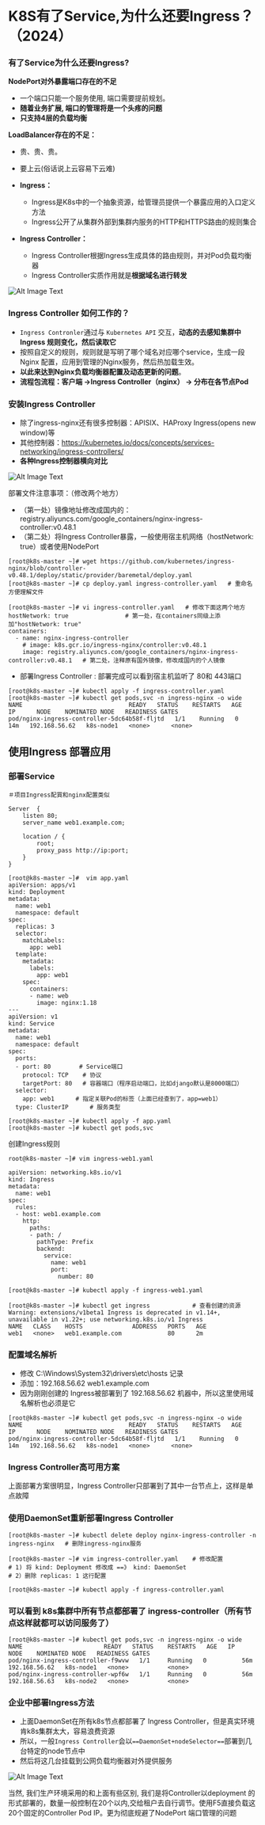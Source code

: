 # **K8S有了Service,为什么还要Ingress？（2024）**

### 有了Service为什么还要Ingress?

**NodePort对外暴露端口存在的不足**

* 一个端口只能一个服务使用, 端口需要提前规划。
* **随着业务扩展, 端口的管理将是一个头疼的问题**
* **只支持4层的负载均衡**

**LoadBalancer存在的不足：**

* 贵、贵、贵。
* 要上云(俗话说上云容易下云难)

* **Ingress：**

	* Ingress是K8s中的一个抽象资源，给管理员提供一个暴露应用的入口定义方法
	* Ingress公开了从集群外部到集群内服务的HTTP和HTTPS路由的规则集合

* **Ingress Controller：**

	* Ingress Controller根据Ingress生成具体的路由规则，并对Pod负载均衡器
	* Ingress Controller实质作用就是**根据域名进行转发**


![Alt Image Text](images/adv/adv157_1_1.png "Body image")

### Ingress Controller 如何工作的？

* `Ingress Contronler`通过与 `Kubernetes API` 交互，**动态的去感知集群中 Ingress 规则变化，然后读取它**
* 按照自定义的规则，规则就是写明了哪个域名对应哪个service，生成一段 Nginx 配置，应用到管理的Nginx服务，然后热加载生效。
* **以此来达到Nginx负载均衡器配置及动态更新的问题**。
* **流程包流程：客户端 ->Ingress Controller（nginx） -> 分布在各节点Pod**

### 安装Ingress Controller

* 除了ingress-nginx还有很多控制器：APISIX、HAProxy Ingress(opens new window)等
* 其他控制器：https://kubernetes.io/docs/concepts/services-networking/ingress-controllers/
* **各种Ingress控制器横向对比**

![Alt Image Text](images/adv/adv157_1_2.png "Body image")

部署文件注意事项：（修改两个地方）

* （第一处）镜像地址修改成国内的：registry.aliyuncs.com/google_containers/nginx-ingress-controller:v0.48.1
* （第二处）将Ingress Controller暴露，一般使用宿主机网络（hostNetwork: true）或者使用NodePort

```
[root@k8s-master ~]# wget https://github.com/kubernetes/ingress-nginx/blob/controller-v0.48.1/deploy/static/provider/baremetal/deploy.yaml
[root@k8s-master ~]# cp deploy.yaml ingress-controller.yaml   # 重命名方便理解文件
 
[root@k8s-master ~]# vi ingress-controller.yaml   # 修改下面这两个地方
hostNetwork: true                # 第一处，在containers同级上添加"hostNetwork: true"
containers:
  - name: nginx-ingress-controller
    # image: k8s.gcr.io/ingress-nginx/controller:v0.48.1
    image: registry.aliyuncs.com/google_containers/nginx-ingress-controller:v0.48.1   # 第二处，注释原有国外镜像，修改成国内的个人镜像
```

* 部署Ingress Controller : 部署完成可以看到宿主机监听了 80和 443端口

```
[root@k8s-master ~]# kubectl apply -f ingress-controller.yaml  
[root@k8s-master ~]# kubectl get pods,svc -n ingress-nginx -o wide
NAME                              READY   STATUS    RESTARTS   AGE   IP      NODE    NOMINATED NODE   READINESS GATES
pod/nginx-ingress-controller-5dc64b58f-fljtd   1/1    Running   0    14m   192.168.56.62   k8s-node1   <none>      <none>
```

## 使用Ingress 部署应用

###  部署Service

```
＃项目Ingress配買和nginx配置类似

Server  {
	listen 80;
	server_name web1.example.com;
	
	location / {
		root;
		proxy_pass http://ip:port;
	}
}
```

```
[root@k8s-master ~]#  vim app.yaml
apiVersion: apps/v1
kind: Deployment
metadata:
  name: web1
  namespace: default
spec:
  replicas: 3
  selector:
    matchLabels:
      app: web1
  template:
    metadata:
      labels:
        app: web1
    spec:
      containers:
      - name: web
        image: nginx:1.18
---
apiVersion: v1
kind: Service
metadata:
  name: web1
  namespace: default
spec:
  ports:
  - port: 80        # Service端口
    protocol: TCP    # 协议
    targetPort: 80   # 容器端口（程序启动端口，比如django默认是8000端口）
  selector: 
    app: web1      # 指定关联Pod的标签（上面已经查到了，app=web1）
  type: ClusterIP      # 服务类型
 
[root@k8s-master ~]# kubectl apply -f app.yaml 
[root@k8s-master ~]# kubectl get pods,svc
```


创建Ingress规则

```
root@k8s-master ~]# vim ingress-web1.yaml
 
apiVersion: networking.k8s.io/v1
kind: Ingress
metadata:
  name: web1
spec:
  rules:
  - host: web1.example.com
    http:
      paths:
      - path: /
        pathType: Prefix
        backend:
          service:
            name: web1
            port:
              number: 80
 
[root@k8s-master ~]# kubectl apply -f ingress-web1.yaml

[root@k8s-master ~]# kubectl get ingress            # 查看创建的资源
Warning: extensions/v1beta1 Ingress is deprecated in v1.14+, unavailable in v1.22+; use networking.k8s.io/v1 Ingress
NAME   CLASS    HOSTS              ADDRESS   PORTS   AGE
web1   <none>   web1.example.com             80      2m
```


### 配置域名解析

* 修改 C:\Windows\System32\drivers\etc\hosts 记录
* 添加：192.168.56.62 web1.example.com
* 因为刚刚创建的 Ingress被部署到了 192.168.56.62 机器中，所以这里使用域名解析也必须是它

```
[root@k8s-master ~]# kubectl get pods,svc -n ingress-nginx -o wide
NAME                              READY   STATUS    RESTARTS   AGE   IP      NODE    NOMINATED NODE   READINESS GATES
pod/nginx-ingress-controller-5dc64b58f-fljtd   1/1    Running   0    14m   192.168.56.62   k8s-node1   <none>      <none>
```

### Ingress Controller高可用方案

上面部署方案很明显，Ingress Controller只部署到了其中一台节点上，这样是单点故障

### 使用DaemonSet重新部署Ingress Controller

```
[root@k8s-master ~]# kubectl delete deploy nginx-ingress-controller -n ingress-nginx   # 删除ingress-nginx服务

[root@k8s-master ~]# vim ingress-controller.yaml    # 修改配置
# 1) 将 kind: Deployment 修改成 ==》 kind: DaemonSet
# 2）删除 replicas: 1 这行配置

[root@k8s-master ~]# kubectl apply -f ingress-controller.yaml
```


### 可以看到 k8s集群中所有节点都部署了 ingress-controller（所有节点这样就都可以访问服务了）

```
[root@k8s-master ~]# kubectl get pods,svc -n ingress-nginx -o wide
NAME                       READY   STATUS    RESTARTS   AGE   IP              NODE    NOMINATED NODE   READINESS GATES
pod/nginx-ingress-controller-f9wvw   1/1     Running   0          56m   192.168.56.62   k8s-node1   <none>           <none>
pod/nginx-ingress-controller-wpf6w   1/1     Running   0          56m   192.168.56.63   k8s-node2   <none>           <none>
```

### 企业中部署Ingress方法

* 上面DaemonSet在所有k8s节点都部署了 Ingress Controller，但是真实环境肯k8s集群太大，容易浪费资源
* 所以，一般`Ingress Controller`会以`==DaemonSet+nodeSelector==`部署到几台特定的node节点中
* 然后将这几台挂载到公网负载均衡器对外提供服务

![Alt Image Text](images/adv/adv157_1_3.png "Body image")

当然, 我们生产环境采用的和上面有些区别, 我们是将Controller以deployment 的形式部署的，数量一般控制在20个以内,交给租户去自行调节。使用F5直接负载这20个固定的Controller Pod IP。更为彻底规避了NodePort 端口管理的问题